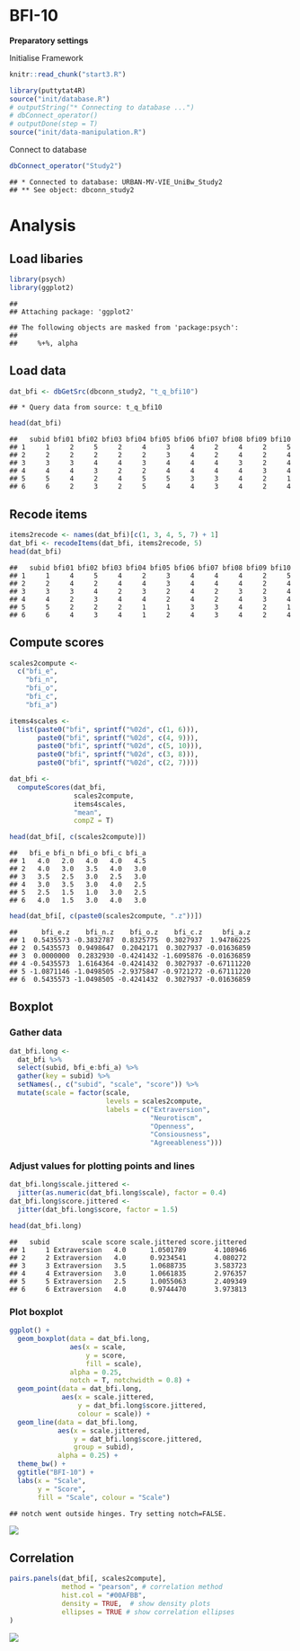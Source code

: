 BFI-10
================

**Preparatory settings**

Initialise Framework

``` r
knitr::read_chunk("start3.R")
```

``` r
library(puttytat4R)
source("init/database.R")
# outputString("* Connecting to database ...")
# dbConnect_operator()
# outputDone(step = T)
source("init/data-manipulation.R")
```

Connect to database

``` r
dbConnect_operator("Study2")
```

    ## * Connected to database: URBAN-MV-VIE_UniBw_Study2 
    ## ** See object: dbconn_study2

Analysis
========

Load libaries
-------------

``` r
library(psych)
library(ggplot2)
```

    ## 
    ## Attaching package: 'ggplot2'

    ## The following objects are masked from 'package:psych':
    ## 
    ##     %+%, alpha

Load data
---------

``` r
dat_bfi <- dbGetSrc(dbconn_study2, "t_q_bfi10")
```

    ## * Query data from source: t_q_bfi10

``` r
head(dat_bfi)
```

    ##   subid bfi01 bfi02 bfi03 bfi04 bfi05 bfi06 bfi07 bfi08 bfi09 bfi10
    ## 1     1     2     5     2     4     3     4     2     4     2     5
    ## 2     2     2     2     2     2     3     4     2     4     2     4
    ## 3     3     3     4     4     3     4     4     4     3     2     4
    ## 4     4     4     3     2     2     4     4     4     4     3     4
    ## 5     5     4     2     4     5     5     3     3     4     2     1
    ## 6     6     2     3     2     5     4     4     3     4     2     4

Recode items
------------

``` r
items2recode <- names(dat_bfi)[c(1, 3, 4, 5, 7) + 1]
dat_bfi <- recodeItems(dat_bfi, items2recode, 5)
head(dat_bfi)
```

    ##   subid bfi01 bfi02 bfi03 bfi04 bfi05 bfi06 bfi07 bfi08 bfi09 bfi10
    ## 1     1     4     5     4     2     3     4     4     4     2     5
    ## 2     2     4     2     4     4     3     4     4     4     2     4
    ## 3     3     3     4     2     3     2     4     2     3     2     4
    ## 4     4     2     3     4     4     2     4     2     4     3     4
    ## 5     5     2     2     2     1     1     3     3     4     2     1
    ## 6     6     4     3     4     1     2     4     3     4     2     4

Compute scores
--------------

``` r
scales2compute <- 
  c("bfi_e", 
    "bfi_n", 
    "bfi_o", 
    "bfi_c", 
    "bfi_a")

items4scales <- 
  list(paste0("bfi", sprintf("%02d", c(1, 6))),
       paste0("bfi", sprintf("%02d", c(4, 9))),
       paste0("bfi", sprintf("%02d", c(5, 10))),
       paste0("bfi", sprintf("%02d", c(3, 8))),
       paste0("bfi", sprintf("%02d", c(2, 7))))

dat_bfi <- 
  computeScores(dat_bfi, 
                scales2compute, 
                items4scales, 
                "mean",
                compZ = T)

head(dat_bfi[, c(scales2compute)])
```

    ##   bfi_e bfi_n bfi_o bfi_c bfi_a
    ## 1   4.0   2.0   4.0   4.0   4.5
    ## 2   4.0   3.0   3.5   4.0   3.0
    ## 3   3.5   2.5   3.0   2.5   3.0
    ## 4   3.0   3.5   3.0   4.0   2.5
    ## 5   2.5   1.5   1.0   3.0   2.5
    ## 6   4.0   1.5   3.0   4.0   3.0

``` r
head(dat_bfi[, c(paste0(scales2compute, ".z"))])
```

    ##      bfi_e.z    bfi_n.z    bfi_o.z    bfi_c.z     bfi_a.z
    ## 1  0.5435573 -0.3832787  0.8325775  0.3027937  1.94786225
    ## 2  0.5435573  0.9498647  0.2042171  0.3027937 -0.01636859
    ## 3  0.0000000  0.2832930 -0.4241432 -1.6095876 -0.01636859
    ## 4 -0.5435573  1.6164364 -0.4241432  0.3027937 -0.67111220
    ## 5 -1.0871146 -1.0498505 -2.9375847 -0.9721272 -0.67111220
    ## 6  0.5435573 -1.0498505 -0.4241432  0.3027937 -0.01636859

Boxplot
-------

### Gather data

``` r
dat_bfi.long <- 
  dat_bfi %>% 
  select(subid, bfi_e:bfi_a) %>% 
  gather(key = subid) %>% 
  setNames(., c("subid", "scale", "score")) %>% 
  mutate(scale = factor(scale, 
                        levels = scales2compute,
                        labels = c("Extraversion",
                                   "Neurotiscm",
                                   "Openness",
                                   "Consiousness",
                                   "Agreeableness")))
```

### Adjust values for plotting points and lines

``` r
dat_bfi.long$scale.jittered <- 
  jitter(as.numeric(dat_bfi.long$scale), factor = 0.4)
dat_bfi.long$score.jittered <- 
  jitter(dat_bfi.long$score, factor = 1.5)

head(dat_bfi.long)
```

    ##   subid        scale score scale.jittered score.jittered
    ## 1     1 Extraversion   4.0      1.0501789       4.108946
    ## 2     2 Extraversion   4.0      0.9234541       4.080272
    ## 3     3 Extraversion   3.5      1.0688735       3.583723
    ## 4     4 Extraversion   3.0      1.0661835       2.976357
    ## 5     5 Extraversion   2.5      1.0055063       2.409349
    ## 6     6 Extraversion   4.0      0.9744470       3.973813

### Plot boxplot

``` r
ggplot() + 
  geom_boxplot(data = dat_bfi.long,
               aes(x = scale,
                   y = score,
                   fill = scale),
               alpha = 0.25,
               notch = T, notchwidth = 0.8) +
  geom_point(data = dat_bfi.long,
             aes(x = scale.jittered,
                 y = dat_bfi.long$score.jittered,
                 colour = scale)) + 
  geom_line(data = dat_bfi.long,
            aes(x = scale.jittered,
                y = dat_bfi.long$score.jittered,
                group = subid),
            alpha = 0.25) + 
  theme_bw() + 
  ggtitle("BFI-10") + 
  labs(x = "Scale",
       y = "Score",
       fill = "Scale", colour = "Scale")
```

    ## notch went outside hinges. Try setting notch=FALSE.

![](bfi10_files/figure-markdown_github-ascii_identifiers/unnamed-chunk-7-1.png)

Correlation
-----------

``` r
pairs.panels(dat_bfi[, scales2compute], 
             method = "pearson", # correlation method
             hist.col = "#00AFBB",
             density = TRUE,  # show density plots
             ellipses = TRUE # show correlation ellipses
)
```

![](bfi10_files/figure-markdown_github-ascii_identifiers/unnamed-chunk-8-1.png)
